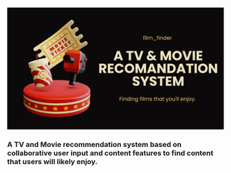 ![title_pic](./img/title_page.png)
### A TV and Movie recommendation system based on collaborative user input and content features to find content that users will likely enjoy.

```python

```
